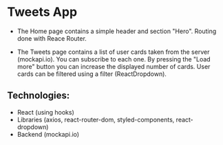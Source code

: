 # Tweets App

- The Home page contains a simple header and section "Hero". Routing done with Reacе Router.

- The Tweets page contains a list of user cards taken from the server (mockapi.io). You can subscribe to each one. By pressing the "Load more" button you can increase the displayed number of cards. User cards can be filtered using a filter (ReactDropdown).

## Technologies:

- React (using hooks)
- Libraries (axios, react-router-dom, styled-components, react-dropdown)
- Backend (mockapi.io)